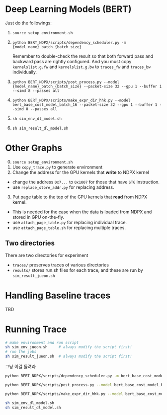 # Deep Learning Models (BERT)
Just do the followings:
1. `source setup_environment.sh`
2. `python BERT_NDPX/scripts/dependency_scheduler.py -m {model_name}_batch_{batch_size}`

    Remember to double-check the result so that both forward pass and backward pass are rightly configured.
    And you must copy `kernelslist.g.fw` and `kernelslist.g.bw` to `traces_fw` and `traces_bw` individually.
3. `python BERT_NDPX/scripts/post_process.py --model {model_name}_batch_{batch_size} --packet-size 32 --gpu 1 --buffer 1 --simd 8 --passes all`
4. `python BERT_NDPX/scripts/make_expr_dir_hhk.py --model bert_base_cost_model_batch_16 --packet-size 32 --gpu 1 --buffer 1 --simd 8 --passes all`
5. `sh sim_env_dl_model.sh`
6. `sh sim_result_dl_model.sh`

# Other Graphs
0. `source setup_environment.sh`
1. Use `copy_trace.py` to generate environment
2. Change the address for the GPU kernels that **write** to NDPX kernel
  * change the address `0x7...` to `0x1007` for those that have `STG` instruction.
  * use `replace_store_addr.py` for replacing address.
3. Put page table to the top of the GPU kernels that **read** from NDPX kernel.
  * This is needed for the case when the data is loaded from NDPX and stored in GPU on-the-fly.
  * use `attach_page_table.py` for replacing individual trace.
  * use `attach_page_table.sh` for replacing multiple traces.
<!-- 4. You need to generate GPU_1, GPU_2, ... for cases that uses multi-gpu configuration. In that case, use `copy_gpu_folder.py` to copy scheduled `GPU_0` to `GPU_1`, `GPU_2`, ...
  * For specific trace, use `copy_specific_gpu_folder.py`. -->
## Two directories
There are two directories for experiment
 * `traces/` preserves traces of various directories
 * `results/` stores run.sh files for each trace, and these are run by `sim_result_jueon.sh`

# Handling Baseline traces
TBD

# Running Trace
``` bash
# make environment and run script
sh sim_env_jueon.sh     # always modify the script first!
# run the jobs
sh sim_result_jueon.sh  # always modify the script first!
```
그냥 이걸 돌려라
``` bash
python BERT_NDPX/scripts/dependency_scheduler.py -m bert_base_cost_model_batch_16

python BERT_NDPX/scripts/post_process.py --model bert_base_cost_model_batch_16 --packet-size 32 --gpu 1 --buffer 1 --simd 8 --passes all

python BERT_NDPX/scripts/make_expr_dir_hhk.py --model bert_base_cost_model_batch_16 --packet-size 32 --gpu 1 --buffer 1 --simd 8 --passes all

sh sim_env_dl_model.sh
sh sim_result_dl_model.sh
```
